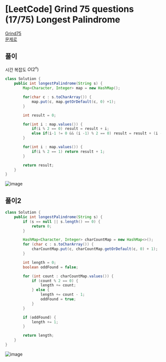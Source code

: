 # [LeetCode] Grind 75 questions (17/75) Longest Palindrome
<a href="https://www.techinterviewhandbook.org/grind75" target="_blank">Grind75</a>  
<a href="https://leetcode.com/problems/longest-palindrome/description/" target="_blank">문제로</a>

## 풀이
시간 복잡도 $O(2^n)$
```java
class Solution {
    public int longestPalindrome(String s) {
        Map<Character, Integer> map = new HashMap();

        for(char c : s.toCharArray()) {
            map.put(c, map.getOrDefault(c, 0) +1);
        }

        int result = 0;

        for(int i : map.values()) {
            if(i % 2 == 0) result = result + i;
            else if(i-1 != 0 && (i -1) % 2 == 0) result = result + (i - 1); // ccc
        }

        for(int i : map.values()) {
            if(i % 2 == 1) return result + 1;
        }

        return result;
    }
}
```

![image](https://github.com/nullnull-kim/nullnull-kim.github.io/assets/77221161/865dd4ae-2e3f-4c5e-95fe-330448ab6082)

## 풀이2
```java
class Solution {
    public int longestPalindrome(String s) {
        if (s == null || s.length() == 0) {
            return 0;
        }

        HashMap<Character, Integer> charCountMap = new HashMap<>();
        for (char c : s.toCharArray()) {
            charCountMap.put(c, charCountMap.getOrDefault(c, 0) + 1);
        }

        int length = 0;
        boolean oddFound = false;

        for (int count : charCountMap.values()) {
            if (count % 2 == 0) {
                length += count;
            } else {
                length += count - 1;
                oddFound = true;
            }
        }

        if (oddFound) {
            length += 1;
        }

        return length;
    }
}
```

![image](https://github.com/nullnull-kim/nullnull-kim.github.io/assets/77221161/1f445f87-ace9-4555-a52f-1f787df4eb62)